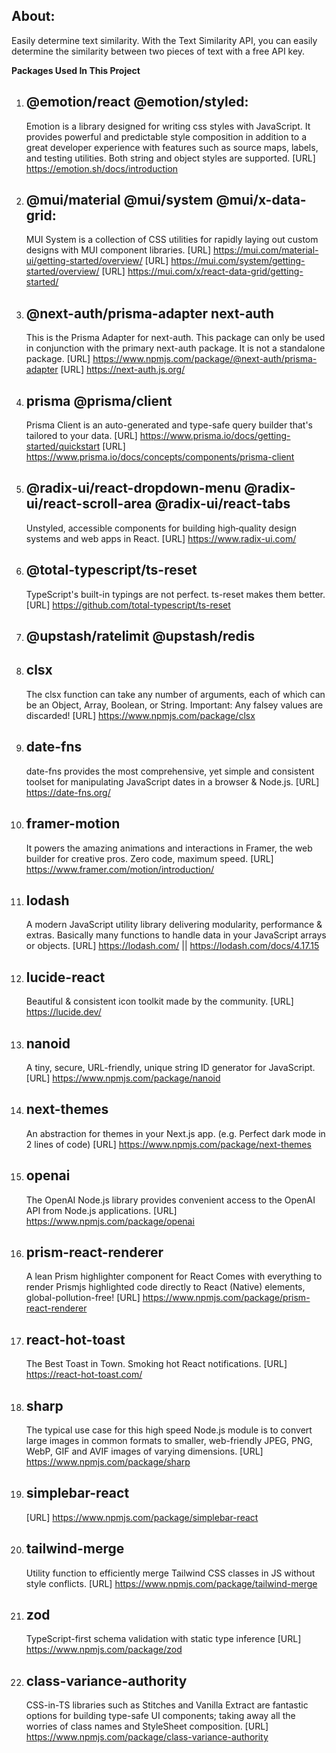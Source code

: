 ## About:
Easily determine text similarity. With the Text Similarity API, you can easily determine the similarity between two pieces of text with a free API key.

**Packages Used In This Project**

1. ## @emotion/react @emotion/styled:

   Emotion is a library designed for writing css styles with JavaScript. It provides powerful and predictable style composition in addition to a great developer experience with features such as source maps, labels, and testing utilities. Both string and object styles are supported.
   [URL] https://emotion.sh/docs/introduction

2. ## @mui/material @mui/system @mui/x-data-grid:

   MUI System is a collection of CSS utilities for rapidly laying out custom designs with MUI component libraries.
   [URL] https://mui.com/material-ui/getting-started/overview/
   [URL] https://mui.com/system/getting-started/overview/
   [URL] https://mui.com/x/react-data-grid/getting-started/

3. ## @next-auth/prisma-adapter next-auth

   This is the Prisma Adapter for next-auth. This package can only be used in conjunction with the primary next-auth package. It is not a standalone package.
   [URL] https://www.npmjs.com/package/@next-auth/prisma-adapter
   [URL] https://next-auth.js.org/

4. ## prisma @prisma/client

   Prisma Client is an auto-generated and type-safe query builder that's tailored to your data.
   [URL] https://www.prisma.io/docs/getting-started/quickstart
   [URL] https://www.prisma.io/docs/concepts/components/prisma-client

5. ## @radix-ui/react-dropdown-menu @radix-ui/react-scroll-area @radix-ui/react-tabs

   Unstyled, accessible components for building high‑quality design systems and web apps in React.
   [URL] https://www.radix-ui.com/

6. ## @total-typescript/ts-reset

   TypeScript's built-in typings are not perfect. ts-reset makes them better.
   [URL] https://github.com/total-typescript/ts-reset

7. ## @upstash/ratelimit @upstash/redis

8. ## clsx

   The clsx function can take any number of arguments, each of which can be an Object, Array, Boolean, or String.
   Important: Any falsey values are discarded!
   [URL] https://www.npmjs.com/package/clsx

9. ## date-fns

   date-fns provides the most comprehensive, yet simple and consistent toolset for manipulating JavaScript dates in a browser & Node.js.
   [URL] https://date-fns.org/

10. ## framer-motion

    It powers the amazing animations and interactions in Framer, the web builder for creative pros. Zero code, maximum speed.
    [URL] https://www.framer.com/motion/introduction/

11. ## lodash

    A modern JavaScript utility library delivering modularity, performance & extras. Basically many functions to handle data in your JavaScript arrays or objects.
    [URL] https://lodash.com/ || https://lodash.com/docs/4.17.15

12. ## lucide-react

    Beautiful & consistent icon toolkit made by the community.
    [URL] https://lucide.dev/

13. ## nanoid

    A tiny, secure, URL-friendly, unique string ID generator for JavaScript.
    [URL] https://www.npmjs.com/package/nanoid

14. ## next-themes

    An abstraction for themes in your Next.js app. (e.g. Perfect dark mode in 2 lines of code)
    [URL] https://www.npmjs.com/package/next-themes

15. ## openai

    The OpenAI Node.js library provides convenient access to the OpenAI API from Node.js applications.
    [URL] https://www.npmjs.com/package/openai

16. ## prism-react-renderer

    A lean Prism highlighter component for React Comes with everything to render Prismjs highlighted code directly to React (Native) elements, global-pollution-free!
    [URL] https://www.npmjs.com/package/prism-react-renderer

17. ## react-hot-toast

    The Best Toast in Town. Smoking hot React notifications.
    [URL] https://react-hot-toast.com/

18. ## sharp

    The typical use case for this high speed Node.js module is to convert large images in common formats to smaller, web-friendly JPEG, PNG, WebP, GIF and AVIF images of varying dimensions.
    [URL] https://www.npmjs.com/package/sharp

19. ## simplebar-react

    [URL] https://www.npmjs.com/package/simplebar-react

20. ## tailwind-merge

    Utility function to efficiently merge Tailwind CSS classes in JS without style conflicts.
    [URL] https://www.npmjs.com/package/tailwind-merge

21. ## zod

    TypeScript-first schema validation with static type inference
    [URL] https://www.npmjs.com/package/zod

22. ## class-variance-authority
    CSS-in-TS libraries such as Stitches and Vanilla Extract are fantastic options for building type-safe UI components; taking away all the worries of class names and StyleSheet composition.
    [URL] https://www.npmjs.com/package/class-variance-authority
